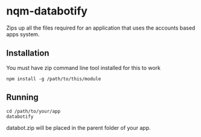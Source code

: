 # nqm-databotify
Zips up all the files required for an application that uses the accounts based apps system.

## Installation
You must have zip command line tool installed for this to work
```
npm install -g /path/to/this/module
```

## Running
```
cd /path/to/your/app
databotify
```

databot.zip will be placed in the parent folder of your app.